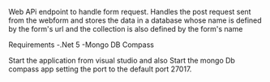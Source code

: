 Web APi endpoint to handle form request.
Handles the post request sent from the webform and stores the data in a database whose name is defined by the form's url and the collection is also defined by the form's name

Requirements
-.Net 5 -Mongo DB Compass

Start the application from visual studio and also Start the mongo Db compass app setting the port to the default port 27017.
